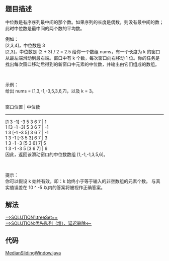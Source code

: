 ## 题目描述

中位数是有序序列最中间的那个数。如果序列的长度是偶数，则没有最中间的数；此时中位数是最中间的两个数的平均数。

例如：
<br>[2,3,4]，中位数是 3
<br>[2,3]，中位数是 (2 + 3) / 2 = 2.5 给你一个数组 nums，有一个长度为 k 的窗口从最左端滑动到最右端。窗口中有 k 个数，每次窗口向右移动 1
位。你的任务是找出每次窗口移动后得到的新窗口中元素的中位数，并输出由它们组成的数组。

 

示例：
<br>给出 nums = [1,3,-1,-3,5,3,6,7]，以及 k = 3。

<br>窗口位置 | 中位数
---------------               -----
[1  3 -1] -3 5 3 6 7 | 1
<br>1 [3 -1 -3] 5 3 6 7 | -1
<br>1 3 [-1 -3  5] 3 6 7 | -1
<br>1 3 -1 [-3  5  3] 6 7 | 3
<br>1 3 -1 -3 [5  3  6] 7| 5
<br>1 3 -1 -3 5 [3  6  7]     | 6
<br>因此，返回该滑动窗口的中位数数组 [1,-1,-1,3,5,6]。

 

提示：
<br>你可以假设 k 始终有效，即：k 始终小于等于输入的非空数组的元素个数。 与真实值误差在 10 ^ -5 以内的答案将被视作正确答案。

## 解法

[==>SOLUTION1:treeSet==](https://leetcode-cn.com/problems/sliding-window-median/solution/xuan-ze-he-gua-de-shu-ju-jie-gou-zhe-ti-muyt4/)
<br>[==>SOLUTION:优先队列（堆）、延迟删除<==](https://leetcode-cn.com/problems/sliding-window-median/solution/hua-dong-chuang-kou-zhong-wei-shu-by-lee-7ai6/)

## 代码

[MedianSlidingWindow.java](https://github.com/Marshal7cc/LeetCode-Java/blob/master/src/slidewindow/MedianSlidingWindow.java)

